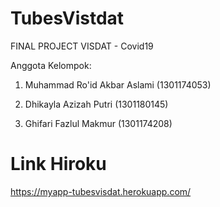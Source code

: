 # TubesVistdat
FINAL PROJECT VISDAT - Covid19

Anggota Kelompok:

1. Muhammad Ro'id Akbar Aslami (1301174053)

2. Dhikayla Azizah Putri (1301180145)

3. Ghifari Fazlul Makmur (1301174208)

# Link Hiroku
https://myapp-tubesvisdat.herokuapp.com/
